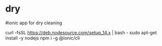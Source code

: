# dry
#ionic app for dry cleaning


curl -fsSL https://deb.nodesource.com/setup_14.x | bash -
sudo apt-get install -y nodejs
npm i -g @ionic/cli
